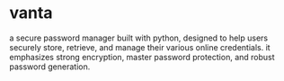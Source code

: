 # vanta

a secure password manager built with python, designed to help users securely store, retrieve, and manage their various online credentials. it emphasizes strong encryption, master password protection, and robust password generation.

